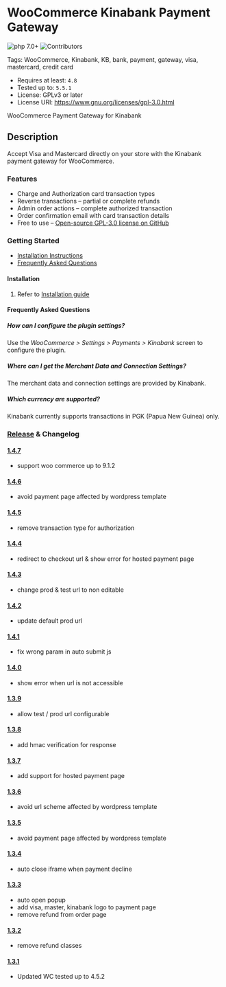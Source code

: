 # WooCommerce Kinabank Payment Gateway
 ![php 7.0+](https://img.shields.io/badge/php-7.0+-brightgreen.svg?style=flat&logo=php&labelColor=777BB4&logoColor=white&color=lightgrey) ![Contributors](https://img.shields.io/badge/Contributors-tkhconsult-brightgreen.svg?style=flat&logo=bitbucket&color=lightgrey)

Tags: WooCommerce, Kinabank, KB, bank, payment, gateway, visa, mastercard, credit card

* Requires at least: `4.8`
* Tested up to: `5.5.1`
* License: GPLv3 or later
* License URI: https://www.gnu.org/licenses/gpl-3.0.html

WooCommerce Payment Gateway for Kinabank

## Description

Accept Visa and Mastercard directly on your store with the Kinabank payment gateway for WooCommerce.

### Features 

* Charge and Authorization card transaction types
* Reverse transactions – partial or complete refunds
* Admin order actions – complete authorized transaction
* Order confirmation email with card transaction details
* Free to use – [Open-source GPL-3.0 license on GitHub](https://github.com/tkhconsult/kinawp)

### Getting Started

* [Installation Instructions](#installation)
* [Frequently Asked Questions](#frequently-asked-questions)

#### Installation

1. Refer to [Installation guide](../../blob/master/doc/)

#### Frequently Asked Questions

##### How can I configure the plugin settings?

Use the *WooCommerce > Settings > Payments > Kinabank* screen to configure the plugin.

##### Where can I get the Merchant Data and Connection Settings?

The merchant data and connection settings are provided by Kinabank.

##### Which currency are supported?

Kinabank currently supports transactions in PGK (Papua New Guinea) only.

### [Release](../../releases) & Changelog

#### [1.4.7](../../releases/tag/v1.4.7)
- support woo commerce up to 9.1.2

#### [1.4.6](../../releases/tag/v1.4.6)
- avoid payment page affected by wordpress template

#### [1.4.5](../../releases/tag/v1.4.5)
- remove transaction type for authorization

#### [1.4.4](../../releases/tag/v1.4.4)
- redirect to checkout url & show error for hosted payment page

#### [1.4.3](../../releases/tag/v1.4.3)
- change prod & test url to non editable

#### [1.4.2](../../releases/tag/v1.4.2)
- update default prod url

#### [1.4.1](../../releases/tag/v1.4.1)
- fix wrong param in auto submit js

#### [1.4.0](../../releases/tag/v1.4.0)
- show error when url is not accessible

#### [1.3.9](../../releases/tag/v1.3.9)
- allow test / prod url configurable

#### [1.3.8](../../releases/tag/v1.3.8)
- add hmac verification for response

#### [1.3.7](../../releases/tag/v1.3.7)
- add support for hosted payment page

#### [1.3.6](../../releases/tag/v1.3.6)
- avoid url scheme affected by wordpress template

#### [1.3.5](../../releases/tag/v1.3.5)
- avoid payment page affected by wordpress template

#### [1.3.4](../../releases/tag/v1.3.4)
- auto close iframe when payment decline

#### [1.3.3](../../releases/tag/v1.3.3)
- auto open popup
- add visa, master, kinabank logo to payment page
- remove refund from order page

#### [1.3.2](../../releases/tag/v1.3.2)
- remove refund classes

#### [1.3.1](../../releases/tag/v1.3.1)
- Updated WC tested up to 4.5.2